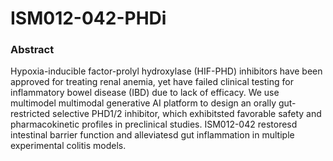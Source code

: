 # ISM012-042-PHDi

### Abstract
Hypoxia-inducible factor-prolyl hydroxylase (HIF-PHD) inhibitors have been approved for treating renal anemia, yet have failed clinical testing for inflammatory bowel disease (IBD) due to lack of efficacy. We use multimodel multimodal generative AI platform to design an orally gut-restricted selective PHD1/2 inhibitor, which exhibitsted favorable safety and pharmacokinetic profiles in preclinical studies. ISM012-042 restoresd intestinal barrier function and alleviatesd gut inflammation in multiple experimental colitis models. 

